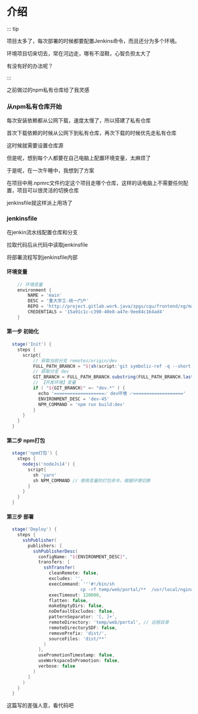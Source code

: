 # 介绍

::: tip 

项目太多了，每次部署的时候都要配置Jenkins命令，而且还分为多个环境。

环境项目切来切去，常在河边走，哪有不湿鞋，心智负担太大了

有没有好的办法呢？

:::

之前做过的npm私有仓库给了我灵感

### 从npm私有仓库开始

每次安装依赖都从公网下载，速度太慢了，所以搭建了私有仓库

首次下载依赖的时候从公网下到私有仓库，再次下载的时候优先走私有仓库

这时候就需要设置仓库源

但是呢，想到每个人都要在自己电脑上配置环境变量，太麻烦了

于是呢，在一次午睡中，我想到了方案

在项目中用.npmrc文件约定这个项目走哪个仓库，这样的话电脑上不需要任何配置，项目可以很灵活的切换仓库

jenkinsfile就这样派上用场了

### jenkinsfile

在jenkin流水线配置仓库和分支

拉取代码后从代码中读取jenkinsfile

将部署流程写到jenkinsfile内部

#### 环境变量

```Groovy
    // 环境变量
    environment {
        NAME = 'main'
        DESC = '重大学工-统一门户'
        REPO = 'http://project.gitlab.work.java/zpgs/cqu/frontend/xg/main.git'
        CREDENTIALS = '15a91c1c-c390-40e8-a47e-9ee84c164ad4'
    }

```
#### 第一步 初始化
```Groovy
  stage('Init') {
    steps {
      script{
          // 获取当前分支 remotes/origin/dev
          FULL_PATH_BRANCH = "${sh(script:'git symbolic-ref -q --short HEAD || git name-rev --name-only HEAD', returnStdout: true)}"
          // 获取分支 dev
          GIT_BRANCH = FULL_PATH_BRANCH.substring(FULL_PATH_BRANCH.lastIndexOf('/') + 1, FULL_PATH_BRANCH.length())
          // 【开发环境】变量 
          if ( "${GIT_BRANCH}" =~ "dev.*" ) {
            echo '===================✅ dev环境 ✅==================='
            ENVIRONMENT_DESC = 'dev-45'
            NPM_COMMAND = 'npm run build:dev'
          }
      }
    }
  }

```

#### 第二步 npm打包

```Groovy
  stage('npm打包') {
    steps {
      nodejs('nodeJs14') {
        script{
          sh 'yarn'
          sh NPM_COMMAND // 使用变量的打包命令，根据环境切换
        }
      }
    }             
  }
```
#### 第三步 部署

```Groovy
  stage('Deploy') {
    steps {
      sshPublisher(
        publishers: [
          sshPublisherDesc(
            configName: "${ENVIRONMENT_DESC}",
            transfers: [
              sshTransfer(
                cleanRemote: false, 
                excludes: '', 
                execCommand: '''#!/bin/sh
                            cp -rf temp/web/portal/**  /usr/local/nginx/html/portal''', // 将远程目录移动到当前部署目录
                execTimeout: 120000, 
                flatten: false, 
                makeEmptyDirs: false, 
                noDefaultExcludes: false, 
                patternSeparator: '[, ]+', 
                remoteDirectory: 'temp/web/portal', // 远程目录
                remoteDirectorySDF: false, 
                removePrefix: 'dist/', 
                sourceFiles: 'dist/**'
              )
            ], 
            usePromotionTimestamp: false, 
            useWorkspaceInPromotion: false, 
            verbose: false
          )
        ]
      )
    }
  }
```

这篇写的差强人意，看代码吧